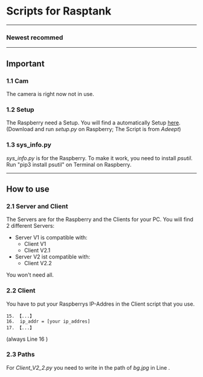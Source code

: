 # Scripts for Rasptank
---
### Newest recommed
--- 
## Important
### 1.1 Cam 
The camera is right now not in use.

### 1.2 Setup
The Raspberry need a Setup. You will find a automatically Setup [here](https://github.com/adeept/Adeept_RaspTank).
(Download and run _setup.py_ on Raspberry; The Script is from _Adeept_) 

### 1.3 sys_info.py
_sys_info.py_ is for the Raspberry. 
To make it work, you need to install _psutil_. Run "pip3 install psutil" on Terminal on Raspberry. 

---

## How to use
### 2.1 Server and Client
The Servers are for the Raspberry and the Clients for your PC. 
You will find 2 different Servers:
+ Server V1 is compatible with:
    + Client V1
    + Client V2.1
+ Server V2 ist compatible with:
    + Client V2.2

You won't need all. 

### 2.2 Client
You have to put your Raspberrys IP-Addres in the Client script that you use. 
```
15. 【...】
16.  ip_addr = [your ip_addres]
17. 【...】
```
(always Line 16 )

### 2.3 Paths
For _Client_V2_2.py_ you need to write in the path of _bg.jpg_ in Line .
